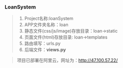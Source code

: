 ### LoanSystem
> 1. Project名称:loanSystem 
> 2. APP文件夹名称：loan
> 3. 静态文件(css/js/image)存放目录：loan->static
> 4. 页面文件(html)存放目录: loan->templates
> 5. 路由填写：urls.py
> 6. 后端文件：**views.py**

> 项目已部署在阿里云，网址为：http://47.100.57.22/
